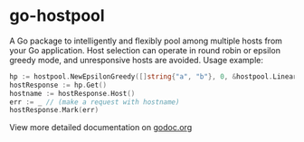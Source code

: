 go-hostpool
===========

A Go package to intelligently and flexibly pool among multiple hosts from your Go application.
Host selection can operate in round robin or epsilon greedy mode, and unresponsive hosts are
avoided.
Usage example:

```go
hp := hostpool.NewEpsilonGreedy([]string{"a", "b"}, 0, &hostpool.LinearEpsilonValueCalculator{})
hostResponse := hp.Get()
hostname := hostResponse.Host()
err := _ // (make a request with hostname)
hostResponse.Mark(err)
```

View more detailed documentation on [godoc.org](http://godoc.org/github.com/bitly/go-hostpool)
